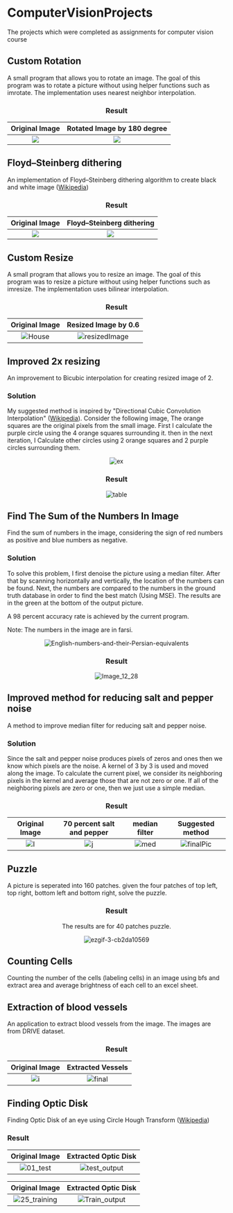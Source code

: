 # ComputerVisionProjects
The projects which were completed as assignments for computer vision course

## Custom Rotation
  
A small program that allows you to rotate an image. The goal of this program was to rotate a picture without using helper functions such as imrotate. The implementation uses nearest neighbor interpolation.

<div align="center">

### Result

Original Image             |  Rotated Image by 180 degree
:-------------------------:|:-------------------------:
![](https://user-images.githubusercontent.com/49837425/181776172-3bb714a6-d888-413e-93da-ca7ff4fbba20.png)  |  ![](https://user-images.githubusercontent.com/49837425/181775795-4eae7c66-1d53-402a-8457-fd943d7f7b8d.png)

</div>

## Floyd–Steinberg dithering

An implementation of Floyd–Steinberg dithering algorithm to create black and white image ([Wikipedia](https://en.wikipedia.org/wiki/Floyd%E2%80%93Steinberg_dithering))

<div align="center">

### Result

Original Image             |  Floyd–Steinberg dithering
:-------------------------:|:-------------------------:
![](https://user-images.githubusercontent.com/49837425/181779457-3ab3e2e2-3023-4655-b278-893ec844d29f.png)  |  ![](https://user-images.githubusercontent.com/49837425/181779476-d0455374-5660-456a-bb0d-6889fca62b7d.png)

</div>

  
## Custom Resize

A small program that allows you to resize an image. The goal of this program was to resize a picture without using helper functions such as imresize. The implementation uses bilinear interpolation.

<div align="center">

### Result

Original Image             |  Resized Image by 0.6
:-------------------------:|:-------------------------:
![House](https://user-images.githubusercontent.com/49837425/181781516-a29f5cca-2685-458b-83bd-722395e81d64.png) |  ![resizedImage](https://user-images.githubusercontent.com/49837425/181781540-7eafb89e-eaef-4f4d-815f-94cdd3e48eaf.png)

</div>

## Improved 2x resizing 

An improvement to Bicubic interpolation for creating resized image of 2. 

### Solution

My suggested method is inspired by "Directional Cubic Convolution Interpolation" ([Wikipedia](https://en.wikipedia.org/wiki/Directional_Cubic_Convolution_Interpolation)). Consider the following image, The orange squares are the original pixels from the small image. First I calculate the purple circle using the 4 orange squares surrounding it. then in the next iteration, I Calculate other circles using 2 orange squares and 2 purple circles surrounding them.

<div align="center">

![ex](https://user-images.githubusercontent.com/49837425/181784528-8bfe836d-84d4-4f49-a2b1-fe87c418dd0a.png)



### Result

![table](https://user-images.githubusercontent.com/49837425/181783830-a506f833-09df-4331-a1c6-cdb1c81e983f.png)

</div>

## Find The Sum of the Numbers In Image
Find the sum of numbers in the image, considering the sign of red numbers as positive and blue numbers as negative.

### Solution

To solve this problem, I first denoise the picture using a median filter. After that by scanning horizontally and vertically, the location of the numbers can be found. Next, the numbers are compared to the numbers in the ground truth database in order to find the best match (Using MSE). The results are in the green at the bottom of the output picture.

A 98 percent accuracy rate is achieved by the current program.

Note: The numbers in the image are in farsi.

<div align="center">
  
![English-numbers-and-their-Persian-equivalents](https://user-images.githubusercontent.com/49837425/181790042-e415d9b7-5fda-48b0-9f43-60b757e3a1ed.png)

### Result

![Image_12_28](https://user-images.githubusercontent.com/49837425/181790172-02e347c6-2040-429d-b0f0-49c7ef74a1fa.png)
  
  </div>

## Improved method for reducing salt and pepper noise 

A method to improve median filter for reducing salt and pepper noise.

### Solution

Since the salt and pepper noise produces pixels of zeros and ones then we know which pixels are the noise. A kernel of 3 by 3 is used and moved along the image. To calculate the current pixel, we consider its neighboring pixels in the kernel and average those that are not zero or one. If all of the neighboring pixels are zero or one, then we just use a simple median.


<div align="center">
  

### Result

  Original Image             | 70 percent salt and pepper |  median filter |  Suggested method
:-------------------------:|:-------------------------:|:-------------------------:|:-------------------------:
![I](https://user-images.githubusercontent.com/49837425/181793625-c715ab95-73fa-428e-9a19-f78a4b8baa98.png) |  ![j](https://user-images.githubusercontent.com/49837425/181793641-49172138-29bd-4402-a3e7-f3eefc89972b.png) |  ![med](https://user-images.githubusercontent.com/49837425/181793766-83c3c744-7002-4c22-b712-4cbe8900047a.png) | ![finalPic](https://user-images.githubusercontent.com/49837425/181793825-a4e93c99-d349-413b-b54d-64b84ebe66ac.png)

</div>

## Puzzle

A picture is seperated into 160 patches. given the four patches of top left, top right, bottom left and bottom right, solve the puzzle.

<div align="center">
  

### Result

The results are for 40 patches puzzle.

![ezgif-3-cb2da10569](https://user-images.githubusercontent.com/49837425/189485239-83c2908f-94e4-4cbd-922c-737d2a9fb824.gif)


</div>


## Counting Cells

Counting the number of the cells (labeling cells) in an image using bfs and extract area and average brightness of each cell to an excel sheet.

## Extraction of blood vessels 

An application to extract blood vessels from the image. The images are from DRIVE dataset.

<div align="center">
  

### Result

Original Image             |  Extracted Vessels
:-------------------------:|:-------------------------:
![i](https://user-images.githubusercontent.com/49837425/181808467-eed33ad7-85dc-4e3f-9858-a9ce16951e4b.png) |  ![final](https://user-images.githubusercontent.com/49837425/181808215-f10b09f0-f923-42de-b9a2-d4e4c4a9077a.png)

</div>


## Finding Optic Disk

Finding Optic Disk of an eye using Circle Hough Transform ([Wikipedia](https://en.wikipedia.org/wiki/Circle_Hough_Transform))

### Result

Original Image             |  Extracted Optic Disk
:-------------------------:|:-------------------------:
![01_test](https://user-images.githubusercontent.com/49837425/181809549-28c22f24-403d-4029-ba0c-fa5ec02b0e9f.png) |  ![test_output](https://user-images.githubusercontent.com/49837425/181809445-f51e6df8-d411-4fc6-bf84-214aa8c513c3.png)

Original Image             |  Extracted Optic Disk
:-------------------------:|:-------------------------:
![25_training](https://user-images.githubusercontent.com/49837425/181809545-9acf0d1b-eed2-465b-be0d-7835e5aaf45f.png) |  ![Train_output](https://user-images.githubusercontent.com/49837425/181809456-de4b1b05-a694-4a10-a1d2-bba8fa635245.png)

</div>
